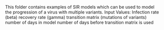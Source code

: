 
This folder contains examples of SIR models which can be used to model the progression of a virus with multiple variants. 
Input Values:
Infection rate (beta)
recovery rate (gamma)
transition matrix (mutations of variants) 
number of days in model
number of days before transition matrix is used
